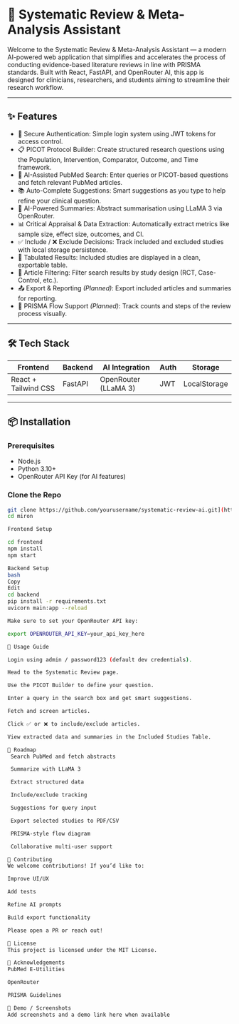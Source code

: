 # 🧠 Systematic Review & Meta-Analysis Assistant

Welcome to the Systematic Review & Meta-Analysis Assistant — a modern AI-powered web application that simplifies and accelerates the process of conducting evidence-based literature reviews in line with PRISMA standards. Built with React, FastAPI, and OpenRouter AI, this app is designed for clinicians, researchers, and students aiming to streamline their research workflow.

---

## ✨ Features

- 🔐 Secure Authentication: Simple login system using JWT tokens for access control.
- 📋 PICOT Protocol Builder: Create structured research questions using the Population, Intervention, Comparator, Outcome, and Time framework.
- 🔎 AI-Assisted PubMed Search: Enter queries or PICOT-based questions and fetch relevant PubMed articles.
- 📚 Auto-Complete Suggestions: Smart suggestions as you type to help refine your clinical question.
- 🧠 AI-Powered Summaries: Abstract summarisation using LLaMA 3 via OpenRouter.
- 📊 Critical Appraisal & Data Extraction: Automatically extract metrics like sample size, effect size, outcomes, and CI.
- ✅ Include / ❌ Exclude Decisions: Track included and excluded studies with local storage persistence.
- 📄 Tabulated Results: Included studies are displayed in a clean, exportable table.
- 📂 Article Filtering: Filter search results by study design (RCT, Case-Control, etc.).
- 📤 Export & Reporting *(Planned)*: Export included articles and summaries for reporting.
- 🧾 PRISMA Flow Support *(Planned)*: Track counts and steps of the review process visually.

---

## 🛠️ Tech Stack

| Frontend | Backend | AI Integration | Auth | Storage |
|---------|---------|----------------|------|---------|
| React + Tailwind CSS | FastAPI | OpenRouter (LLaMA 3) | JWT | LocalStorage |

---

## 📦 Installation

### Prerequisites

- Node.js
- Python 3.10+
- OpenRouter API Key (for AI features)

### Clone the Repo

```bash
git clone https://github.com/yourusername/systematic-review-ai.git](https://github.com/lastshootingstar/Miron.git
cd miron

Frontend Setup

cd frontend
npm install
npm start

Backend Setup
bash
Copy
Edit
cd backend
pip install -r requirements.txt
uvicorn main:app --reload

Make sure to set your OpenRouter API key:

export OPENROUTER_API_KEY=your_api_key_here

🧪 Usage Guide

Login using admin / password123 (default dev credentials).

Head to the Systematic Review page.

Use the PICOT Builder to define your question.

Enter a query in the search box and get smart suggestions.

Fetch and screen articles.

Click ✅ or ❌ to include/exclude articles.

View extracted data and summaries in the Included Studies Table.

📌 Roadmap
 Search PubMed and fetch abstracts

 Summarize with LLaMA 3

 Extract structured data

 Include/exclude tracking

 Suggestions for query input

 Export selected studies to PDF/CSV

 PRISMA-style flow diagram

 Collaborative multi-user support

🤝 Contributing
We welcome contributions! If you’d like to:

Improve UI/UX

Add tests

Refine AI prompts

Build export functionality

Please open a PR or reach out!

📄 License
This project is licensed under the MIT License.

🙏 Acknowledgements
PubMed E-Utilities

OpenRouter

PRISMA Guidelines

🔗 Demo / Screenshots
Add screenshots and a demo link here when available


